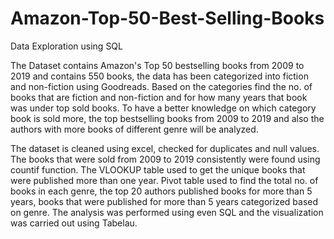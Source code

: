 # Amazon-Top-50-Best-Selling-Books
Data Exploration using SQL

The Dataset contains Amazon's Top 50 bestselling books from 2009 to 2019 and contains 550 books, the data has been categorized into fiction and non-fiction using Goodreads. Based on the categories find the no. of books that are fiction and non-fiction and for how many years that book was under top sold books. 
To have a better knowledge on which category book is sold more, the top bestselling books from 2009 to 2019 and also the authors with more books of different genre will be analyzed.

The dataset is cleaned using excel, checked for duplicates and null values.
The books that were sold from 2009 to 2019 consistently were found using countif function.
The VLOOKUP table used to get the unique books that were published more than one year.
Pivot table used to find the total no. of books in each genre, the top 20 authors published books for more than 5 years, books that were published for more than 5 years categorized based on genre.
The analysis was performed using even SQL and the visualization was carried out using Tabelau.
